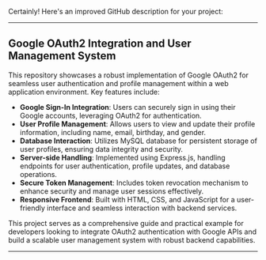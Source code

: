 Certainly! Here's an improved GitHub description for your project:

---

## Google OAuth2 Integration and User Management System

This repository showcases a robust implementation of Google OAuth2 for seamless user authentication and profile management within a web application environment. Key features include:

- **Google Sign-In Integration**: Users can securely sign in using their Google accounts, leveraging OAuth2 for authentication.
- **User Profile Management**: Allows users to view and update their profile information, including name, email, birthday, and gender.
- **Database Interaction**: Utilizes MySQL database for persistent storage of user profiles, ensuring data integrity and security.
- **Server-side Handling**: Implemented using Express.js, handling endpoints for user authentication, profile updates, and database operations.
- **Secure Token Management**: Includes token revocation mechanism to enhance security and manage user sessions effectively.
- **Responsive Frontend**: Built with HTML, CSS, and JavaScript for a user-friendly interface and seamless interaction with backend services.

This project serves as a comprehensive guide and practical example for developers looking to integrate OAuth2 authentication with Google APIs and build a scalable user management system with robust backend capabilities.

---

